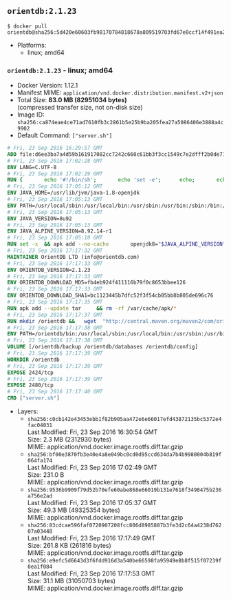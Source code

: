 ## `orientdb:2.1.23`

```console
$ docker pull orientdb@sha256:5d420e60603fb98170784818678a809519703fd67e8ccf14f491ea25c5a14bc9
```

-	Platforms:
	-	linux; amd64

### `orientdb:2.1.23` - linux; amd64

-	Docker Version: 1.12.1
-	Manifest MIME: `application/vnd.docker.distribution.manifest.v2+json`
-	Total Size: **83.0 MB (82951034 bytes)**  
	(compressed transfer size, not on-disk size)
-	Image ID: `sha256:ca874eae4ce71ad7610fb3c2861b5e25b9ba205fea27a5086406e3888a4c9902`
-	Default Command: `["server.sh"]`

```dockerfile
# Fri, 23 Sep 2016 16:29:57 GMT
ADD file:d6ee3ba7a4d59b161917082cc7242c660c61bb3f3cc1549c7e2dfff2b0de7104 in / 
# Fri, 23 Sep 2016 17:02:28 GMT
ENV LANG=C.UTF-8
# Fri, 23 Sep 2016 17:02:29 GMT
RUN { 		echo '#!/bin/sh'; 		echo 'set -e'; 		echo; 		echo 'dirname "$(dirname "$(readlink -f "$(which javac || which java)")")"'; 	} > /usr/local/bin/docker-java-home 	&& chmod +x /usr/local/bin/docker-java-home
# Fri, 23 Sep 2016 17:05:12 GMT
ENV JAVA_HOME=/usr/lib/jvm/java-1.8-openjdk
# Fri, 23 Sep 2016 17:05:13 GMT
ENV PATH=/usr/local/sbin:/usr/local/bin:/usr/sbin:/usr/bin:/sbin:/bin:/usr/lib/jvm/java-1.8-openjdk/jre/bin:/usr/lib/jvm/java-1.8-openjdk/bin
# Fri, 23 Sep 2016 17:05:13 GMT
ENV JAVA_VERSION=8u92
# Fri, 23 Sep 2016 17:05:13 GMT
ENV JAVA_ALPINE_VERSION=8.92.14-r1
# Fri, 23 Sep 2016 17:05:18 GMT
RUN set -x 	&& apk add --no-cache 		openjdk8="$JAVA_ALPINE_VERSION" 	&& [ "$JAVA_HOME" = "$(docker-java-home)" ]
# Fri, 23 Sep 2016 17:17:32 GMT
MAINTAINER OrientDB LTD (info@orientdb.com)
# Fri, 23 Sep 2016 17:17:33 GMT
ENV ORIENTDB_VERSION=2.1.23
# Fri, 23 Sep 2016 17:17:33 GMT
ENV ORIENTDB_DOWNLOAD_MD5=fb4eb924f411116b79f0c8653bbee126
# Fri, 23 Sep 2016 17:17:33 GMT
ENV ORIENTDB_DOWNLOAD_SHA1=bc1123445b7dfc52f3f54cb05bb8b805de696c76
# Fri, 23 Sep 2016 17:17:35 GMT
RUN apk add --update tar     && rm -rf /var/cache/apk/*
# Fri, 23 Sep 2016 17:17:37 GMT
RUN mkdir /orientdb &&   wget  "http://central.maven.org/maven2/com/orientechnologies/orientdb-community/$ORIENTDB_VERSION/orientdb-community-$ORIENTDB_VERSION.tar.gz"   && echo "$ORIENTDB_DOWNLOAD_MD5 *orientdb-community-$ORIENTDB_VERSION.tar.gz" | md5sum -c -   && echo "$ORIENTDB_DOWNLOAD_SHA1 *orientdb-community-$ORIENTDB_VERSION.tar.gz" | sha1sum -c -   && tar -xvzf orientdb-community-$ORIENTDB_VERSION.tar.gz -C /orientdb --strip-components=1  && rm orientdb-community-$ORIENTDB_VERSION.tar.gz   && rm -rf /orientdb/databases/*
# Fri, 23 Sep 2016 17:17:38 GMT
ENV PATH=/orientdb/bin:/usr/local/sbin:/usr/local/bin:/usr/sbin:/usr/bin:/sbin:/bin:/usr/lib/jvm/java-1.8-openjdk/jre/bin:/usr/lib/jvm/java-1.8-openjdk/bin
# Fri, 23 Sep 2016 17:17:38 GMT
VOLUME [/orientdb/backup /orientdb/databases /orientdb/config]
# Fri, 23 Sep 2016 17:17:39 GMT
WORKDIR /orientdb
# Fri, 23 Sep 2016 17:17:39 GMT
EXPOSE 2424/tcp
# Fri, 23 Sep 2016 17:17:39 GMT
EXPOSE 2480/tcp
# Fri, 23 Sep 2016 17:17:40 GMT
CMD ["server.sh"]
```

-	Layers:
	-	`sha256:c0cb142e43453ebb1f82b905aa472e6e66017efd43872135bc5372e4fac04031`  
		Last Modified: Fri, 23 Sep 2016 16:30:54 GMT  
		Size: 2.3 MB (2312930 bytes)  
		MIME: application/vnd.docker.image.rootfs.diff.tar.gzip
	-	`sha256:bf00e3870fb3e40e4a8e049bc0cd0d95ccd634da7b4b9980004b819f064fa174`  
		Last Modified: Fri, 23 Sep 2016 17:02:49 GMT  
		Size: 231.0 B  
		MIME: application/vnd.docker.image.rootfs.diff.tar.gzip
	-	`sha256:9536b9909f79d52b70efe60abe868e66019b131e7618f3498475b236a756e2ad`  
		Last Modified: Fri, 23 Sep 2016 17:05:37 GMT  
		Size: 49.3 MB (49325354 bytes)  
		MIME: application/vnd.docker.image.rootfs.diff.tar.gzip
	-	`sha256:83cdcae596faf0720907208fcc806d8985887b3fe3d2c64a4238d76207a03448`  
		Last Modified: Fri, 23 Sep 2016 17:17:49 GMT  
		Size: 261.8 KB (261816 bytes)  
		MIME: application/vnd.docker.image.rootfs.diff.tar.gzip
	-	`sha256:e9efc5d6643d3f6fdd916d3a540be66598fa95949e8b8f515f07239f0ea1f084`  
		Last Modified: Fri, 23 Sep 2016 17:17:53 GMT  
		Size: 31.1 MB (31050703 bytes)  
		MIME: application/vnd.docker.image.rootfs.diff.tar.gzip
